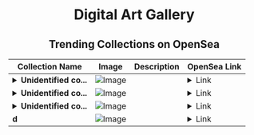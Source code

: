 <div align="center">

# Digital Art Gallery

## Trending Collections on OpenSea

| Collection Name                       | Image                                                                                     | Description                       | OpenSea Link                                                                                          |
|---------------------------------------|-------------------------------------------------------------------------------------------|-----------------------------------|--------------------------------------------------------------------------------------------------------|
| **<details><summary>Unidentified co...</summary>Unidentified contract c866e757-5990-4491-b7a7-b45080d306d0</details>** | ![Image](https://i.seadn.io/s/raw/files/a837708742ad8afcb35eb60ba787976d.jpg?w=500&auto=format?w=200&auto=format) |  | <details><summary>Link</summary>[Unidentified contract c866e757-5990-4491-b7a7-b45080d306d0](https://opensea.io/collection/unidentified-contract-c866e757-5990-4491-b7a7-b450)</details> |
| **<details><summary>Unidentified co...</summary>Unidentified contract 70d61092-8cc6-409f-8b02-61069d7ff5fd</details>** | ![Image](https://i.seadn.io/s/raw/files/e9acf51ddce687ccf33c485e916aec1b.jpg?w=500&auto=format?w=200&auto=format) |  | <details><summary>Link</summary>[Unidentified contract 70d61092-8cc6-409f-8b02-61069d7ff5fd](https://opensea.io/collection/unidentified-contract-70d61092-8cc6-409f-8b02-6106)</details> |
| **<details><summary>Unidentified co...</summary>Unidentified contract cc561f13-f2cc-4858-97a8-593bf23d25a7</details>** | ![Image](https://i.seadn.io/s/raw/files/a837708742ad8afcb35eb60ba787976d.jpg?w=500&auto=format?w=200&auto=format) |  | <details><summary>Link</summary>[Unidentified contract cc561f13-f2cc-4858-97a8-593bf23d25a7](https://opensea.io/collection/unidentified-contract-cc561f13-f2cc-4858-97a8-593b)</details> |
| **d** | ![Image](https://i.seadn.io/s/raw/files/f20d5b3ed93d4d69d0d04611050454f3.jpg?w=500&auto=format?w=200&auto=format) |  | <details><summary>Link</summary>[d](https://opensea.io/collection/d-4737)</details> |

</div>